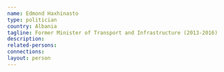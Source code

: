 ```yaml
---
name: Edmond Haxhinasto
type: politician
country: Albania
tagline: Former Minister of Transport and Infrastructure (2013-2016)
description:
related-persons:
connections:
layout: person
---
```

